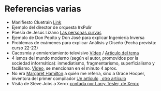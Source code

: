 # Referencias varias
- Manifiesto Cluetrain [Link](https://personal.us.es/mbmarquez/textos/cluetrain.pdf)
- Ejemplo del director de orquesta #xPulir
- Poesía de Jesús Lizano [Las personas curvas](https://www.youtube.com/watch?v=XfUDrorit-k)
- Ejemplo de Don Pepito y Don José para explicar Ingeniería Inversa
- Problemas de exámenes para explicar Análisis y Diseño (Fecha prevista: curso 22-23)
- Cacosmia y enmierdamiento televisivo [Vídeo](https://www.youtube.com/watch?v=1irdc2SP7iE) / [Artículo del tema](https://elcomercio.pe/opinion/columnistas/cacosmia-marco-aurelio-denegri-338354-noticia/)
- 4 ismos del mundo moderno (según el autor, promovidos por la sociedad informática): inmediatismo, fragmentarismo, superficialismo y facilismo. [Vídeo](https://www.youtube.com/watch?v=e3yV260iPaI), se mencionan en el minuto 4 aprox.
- No era [Margaret Hamilton](https://es.wikipedia.org/wiki/Margaret_Hamilton_(cient%C3%ADfica)) a quién me refería, sino a Grace Hooper, inventora del primer compilador [Un artículo](https://docs.google.com/document/d/1TdEgFlxxWLzTfL2_ctv574mVRHvsD889b09kNj_jhrE/edit?usp=sharing)  [, otro artículo](https://docs.google.com/document/d/1h-j-Uw5oEoF5sOfXCdxxlJ7PgvnCSgxvSEc2-6wOV-g/edit?usp=sharing)
- Visita de Steve Jobs a Xerox [contada por Larry Tesler, de Xerox](https://www.youtube.com/watch?v=ferle2Uovks)
